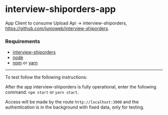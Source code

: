 # interview-shiporders-app
App Client to consume Upload Api -> interview-shiporders, https://github.com/junioweb/interview-shiporders.


### Requirements

- [interview-shiporders](https://github.com/junioweb/interview-shiporders)
- [node](https://nodejs.org/en/)
- [npm](https://www.npmjs.com/get-npm) or [yarn](https://yarnpkg.com/en/docs/install)

***

To test follow the following instructions:

After the app interview-shiporders is fully operational, enter the following command: `npm start` or `yarn start`.

Access will be made by the route `http://localhost:3000` and the authentication is in the background with fixed data, only for testing.
